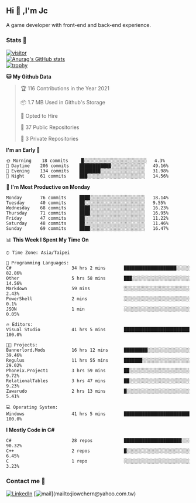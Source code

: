 ## Hi 👋 ,I'm Jc  

A game developer with front-end and back-end experience.  

### Stats  📝
[![visitor](https://visitor-badge.glitch.me/badge?page_id=jiowchern.jiowchern&style=flat-square&color=0088cc)](https://visitor-badge.glitch.me/badge?page_id=jiowchern.jiowchern&style=flat-square&color=0088cc)  
[![Anurag's GitHub stats](https://github-readme-stats.vercel.app/api?username=jiowchern&count_private=true&&show_icons=true)](https://github.com/anuraghazra/github-readme-stats)  
[![trophy](https://github-profile-trophy.vercel.app/?username=jiowchern)](https://github.com/ryo-ma/github-profile-trophy)  


<!--START_SECTION:waka-->
**🐱 My Github Data** 

> 🏆 116 Contributions in the Year 2021
 > 
> 📦 1.7 MB Used in Github's Storage 
 > 
> 💼 Opted to Hire
 > 
> 📜 37 Public Repositories 
 > 
> 🔑 3 Private Repositories  
 > 
**I'm an Early 🐤** 

```text
🌞 Morning    18 commits     █░░░░░░░░░░░░░░░░░░░░░░░░   4.3% 
🌆 Daytime    206 commits    ████████████░░░░░░░░░░░░░   49.16% 
🌃 Evening    134 commits    ████████░░░░░░░░░░░░░░░░░   31.98% 
🌙 Night      61 commits     ███░░░░░░░░░░░░░░░░░░░░░░   14.56%

```
📅 **I'm Most Productive on Monday** 

```text
Monday       76 commits     ████░░░░░░░░░░░░░░░░░░░░░   18.14% 
Tuesday      40 commits     ██░░░░░░░░░░░░░░░░░░░░░░░   9.55% 
Wednesday    68 commits     ████░░░░░░░░░░░░░░░░░░░░░   16.23% 
Thursday     71 commits     ████░░░░░░░░░░░░░░░░░░░░░   16.95% 
Friday       47 commits     ██░░░░░░░░░░░░░░░░░░░░░░░   11.22% 
Saturday     48 commits     ██░░░░░░░░░░░░░░░░░░░░░░░   11.46% 
Sunday       69 commits     ████░░░░░░░░░░░░░░░░░░░░░   16.47%

```


📊 **This Week I Spent My Time On** 

```text
⌚︎ Time Zone: Asia/Taipei

💬 Programming Languages: 
C#                       34 hrs 2 mins       ████████████████████░░░░░   82.86% 
Other                    5 hrs 58 mins       ███░░░░░░░░░░░░░░░░░░░░░░   14.56% 
Markdown                 59 mins             ░░░░░░░░░░░░░░░░░░░░░░░░░   2.43% 
PowerShell               2 mins              ░░░░░░░░░░░░░░░░░░░░░░░░░   0.1% 
JSON                     1 min               ░░░░░░░░░░░░░░░░░░░░░░░░░   0.05%

🔥 Editors: 
Visual Studio            41 hrs 5 mins       █████████████████████████   100.0%

🐱‍💻 Projects: 
Bannerlord.Mods          16 hrs 12 mins      █████████░░░░░░░░░░░░░░░░   39.46% 
Regulus                  11 hrs 55 mins      ███████░░░░░░░░░░░░░░░░░░   29.02% 
Phoneix.Project1         3 hrs 59 mins       ██░░░░░░░░░░░░░░░░░░░░░░░   9.72% 
RelationalTables         3 hrs 47 mins       ██░░░░░░░░░░░░░░░░░░░░░░░   9.23% 
Zawarudo                 2 hrs 13 mins       █░░░░░░░░░░░░░░░░░░░░░░░░   5.41%

💻 Operating System: 
Windows                  41 hrs 5 mins       █████████████████████████   100.0%

```

**I Mostly Code in C#** 

```text
C#                       28 repos            ██████████████████████░░░   90.32% 
C++                      2 repos             █░░░░░░░░░░░░░░░░░░░░░░░░   6.45% 
C                        1 repo              ░░░░░░░░░░░░░░░░░░░░░░░░░   3.23%

```



<!--END_SECTION:waka-->



### Contact me 💬
[![LinkedIn](https://img.shields.io/badge/-JiowchernChen-0077B5?style==flat-square&logo=LinkedIn&logoColor=white)](https://www.linkedin.com/in/jiowchern-chen-4aaa90b7/) [![mail](https://img.shields.io/badge/-jiowchern%40yahoo.com.tw-blueviolet?style=flat-square&logo=yahoo!)](mailto:jiowchern@yahoo.com.tw)    

<!-- [![Linkedin Badge](https://img.shields.io/badge/-LinkedIn-blue?style=flat-square&logo=Linkedin&logoColor=white&link=https://www.linkedin.com/in/jiowchern-chen-4aaa90b7/)](https://www.linkedin.com/in/jiowchern-chen-4aaa90b7/) -->


<!--
**jiowchern/jiowchern** is a ✨ _special_ ✨ repository because its `README.md` (this file) appears on your GitHub profile.

Here are some ideas to get you started:

- 🔭 I’m currently working on ...
- 🌱 I’m currently learning ...
- 👯 I’m looking to collaborate on ...
- 🤔 I’m looking for help with ...
- 💬 Ask me about ...
- 📫 How to reach me: ...
- 😄 Pronouns: ...
- ⚡ Fun fact: ...
-->
